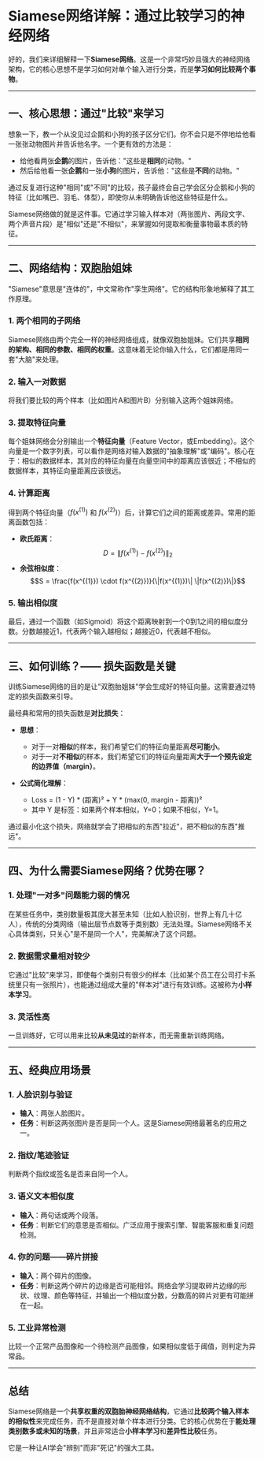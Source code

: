 # Siamese网络详解：通过比较学习的神经网络

好的，我们来详细解释一下**Siamese网络**。这是一个非常巧妙且强大的神经网络架构，它的核心思想不是学习如何对单个输入进行分类，而是**学习如何比较两个事物**。

---

## 一、核心思想：通过"比较"来学习

想象一下，教一个从没见过企鹅和小狗的孩子区分它们。你不会只是不停地给他看一张张动物图片并告诉他名字。一个更有效的方法是：
- 给他看两张**企鹅**的图片，告诉他："这些是**相同**的动物。"
- 然后给他看一张**企鹅**和一张**小狗**的图片，告诉他："这些是**不同**的动物。"

通过反复进行这种"相同"或"不同"的比较，孩子最终会自己学会区分企鹅和小狗的特征（比如嘴巴、羽毛、体型），即使你从未明确告诉他这些特征是什么。

Siamese网络做的就是这件事。它通过学习输入样本对（两张图片、两段文字、两个声音片段）是"相似"还是"不相似"，来掌握如何提取和衡量事物最本质的特征。

---

## 二、网络结构：双胞胎姐妹

"Siamese"意思是"连体的"，中文常称作"孪生网络"。它的结构形象地解释了其工作原理。

### 1. 两个相同的子网络
Siamese网络由两个完全一样的神经网络组成，就像双胞胎姐妹。它们共享**相同的架构、相同的参数、相同的权重**。这意味着无论你输入什么，它们都是用同一套"大脑"来处理。

### 2. 输入一对数据
将我们要比较的两个样本（比如图片A和图片B）分别输入这两个姐妹网络。

### 3. 提取特征向量
每个姐妹网络会分别输出一个**特征向量**（Feature Vector，或Embedding）。这个向量是一个数字列表，可以看作是网络对输入数据的"抽象理解"或"编码"。核心在于：相似的数据样本，其对应的特征向量在向量空间中的距离应该很近；不相似的数据样本，其特征向量距离应该很远。

### 4. 计算距离
得到两个特征向量（$f(x^{(1)})$ 和 $f(x^{(2)})$）后，计算它们之间的距离或差异。常用的距离函数包括：
- **欧氏距离**：$$D = \| f(x^{(1)}) - f(x^{(2)}) \|_2$$
- **余弦相似度**：$$S = \frac{f(x^{(1)}) \cdot f(x^{(2)})}{\|f(x^{(1)})\| \|f(x^{(2)})\|}$$

### 5. 输出相似度
最后，通过一个函数（如Sigmoid）将这个距离映射到一个0到1之间的相似度分数。分数越接近1，代表两个输入越相似；越接近0，代表越不相似。

---

## 三、如何训练？—— 损失函数是关键

训练Siamese网络的目的是让"双胞胎姐妹"学会生成好的特征向量。这需要通过特定的损失函数来引导。

最经典和常用的损失函数是**对比损失**：

- **思想**：
  - 对于一对**相似**的样本，我们希望它们的特征向量距离**尽可能小**。
  - 对于一对**不相似**的样本，我们希望它们的特征向量距离**大于一个预先设定的边界值（margin）**。

- **公式简化理解**：
  - Loss = (1 - Y) * (距离)² + Y * (max(0, margin - 距离))²
  - 其中 Y 是标签：如果两个样本相似，Y=0；如果不相似，Y=1。

通过最小化这个损失，网络就学会了把相似的东西"拉近"，把不相似的东西"推远"。

---

## 四、为什么需要Siamese网络？优势在哪？

### 1. 处理"一对多"问题能力弱的情况
在某些任务中，类别数量极其庞大甚至未知（比如人脸识别，世界上有几十亿人），传统的分类网络（输出层节点数等于类别数）无法处理。Siamese网络不关心具体类别，只关心"是不是同一个人"，完美解决了这个问题。

### 2. 数据需求量相对较少
它通过"比较"来学习，即使每个类别只有很少的样本（比如某个员工在公司打卡系统里只有一张照片），也能通过组成大量的"样本对"进行有效训练。这被称为**小样本学习**。

### 3. 灵活性高
一旦训练好，它可以用来比较**从未见过**的新样本，而无需重新训练网络。

---

## 五、经典应用场景

### 1. 人脸识别与验证
- **输入**：两张人脸图片。
- **任务**：判断这两张图片是否是同一个人。这是Siamese网络最著名的应用之一。

### 2. 指纹/笔迹验证
判断两个指纹或签名是否来自同一个人。

### 3. 语义文本相似度
- **输入**：两句话或两个段落。
- **任务**：判断它们的意思是否相似。广泛应用于搜索引擎、智能客服和重复问题检测。

### 4. 你的问题——碎片拼接
- **输入**：两个碎片的图像。
- **任务**：判断这两个碎片的边缘是否可能相邻。网络会学习提取碎片边缘的形状、纹理、颜色等特征，并输出一个相似度分数，分数高的碎片对更有可能拼在一起。

### 5. 工业异常检测
比较一个正常产品图像和一个待检测产品图像，如果相似度低于阈值，则判定为异常品。

---

## 总结

Siamese网络是一个**共享权重的双胞胎神经网络结构**，它通过**比较两个输入样本的相似性**来完成任务，而不是直接对单个样本进行分类。它的核心优势在于**能处理类别数多或未知的场景**，并且非常适合**小样本学习**和**差异性比较**任务。

它是一种让AI学会"辨别"而非"死记"的强大工具。